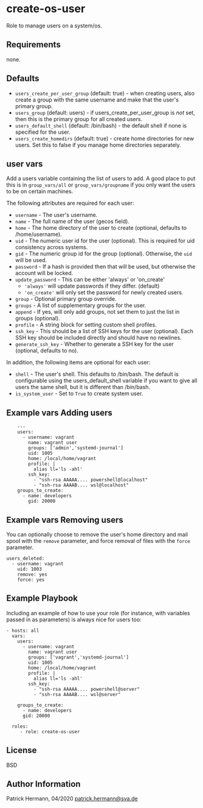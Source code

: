 create-os-user
=========

Role to manage users on a system/os.

Requirements
------------

none.

Defaults
--------------

* `users_create_per_user_group` (default: true) - when creating users, also
  create a group with the same username and make that the user's primary
  group.
* `users_group` (default: users) - if users_create_per_user_group is _not_ set,
  then this is the primary group for all created users.
* `users_default_shell` (default: /bin/bash) - the default shell if none is
  specified for the user.
* `users_create_homedirs` (default: true) - create home directories for new
  users. Set this to false if you manage home directories separately.

user vars
------------

Add a users variable containing the list of users to add. A good place to put
this is in `group_vars/all` or `group_vars/groupname` if you only want the
users to be on certain machines.

The following attributes are required for each user:

* `username` - The user's username.
* `name` - The full name of the user (gecos field).
* `home` - The home directory of the user to create (optional, defaults to /home/username).
* `uid` - The numeric user id for the user (optional). This is required for uid consistency
  across systems.
* `gid` - The numeric group id for the group (optional). Otherwise, the
  `uid` will be used.
* `password` - If a hash is provided then that will be used, but otherwise the
  account will be locked.
* `update_password` - This can be either 'always' or 'on_create'
  - `'always'` will update passwords if they differ. (default)
  - `'on_create'` will only set the password for newly created users.
* `group` - Optional primary group override.
* `groups` - A list of supplementary groups for the user.
* `append` - If yes, will only add groups, not set them to just the list in groups (optional).
* `profile` - A string block for setting custom shell profiles.
* `ssh_key` - This should be a list of SSH keys for the user (optional). Each SSH key
  should be included directly and should have no newlines.
* `generate_ssh_key` - Whether to generate a SSH key for the user (optional, defaults to no).

In addition, the following items are optional for each user:

* `shell` - The user's shell. This defaults to /bin/bash. The default is
  configurable using the users_default_shell variable if you want to give all
  users the same shell, but it is different than /bin/bash.
* `is_system_user` -  Set to `True` to create system user.

Example vars Adding users
-------------------------
```
    ---
    users:
      - username: vagrant
        name: vagrant user
        groups: ['admin','systemd-journal']
        uid: 1005
        home: /local/home/vagrant
        profile: |
          alias ll='ls -ahl'
        ssh_key:
          - "ssh-rsa AAAAA.... powershell@localhost"
          - "ssh-rsa AAAAB.... wsl@localhost"
    groups_to_create:
      - name: developers
        gid: 20000
```

Example vars Removing users
---------------------------

You can optionally choose to remove the user's home directory and mail spool with
the `remove` parameter, and force removal of files with the `force` parameter.

    users_deleted:
      - username: vagrant
        uid: 1003
        remove: yes
        force: yes


Example Playbook
----------------

Including an example of how to use your role (for instance, with variables passed in as parameters) is always nice for users too:

    - hosts: all
      vars:        
        users:
          - username: vagrant 
            name: vagrant user
            groups: ['vagrant','systemd-journal']
            uid: 1005
            home: /local/home/vagrant
            profile: |
              alias ll='ls -ahl'
            ssh_key:
              - "ssh-rsa AAAAA.... powershell@server"
              - "ssh-rsa AAAAB.... wsl@server"
        
        groups_to_create:
          - name: developers
          gid: 20000

      roles:
         - role: create-os-user

License
-------

BSD

Author Information
------------------

Patrick Hermann, 04/2020
patrick.hermann@sva.de